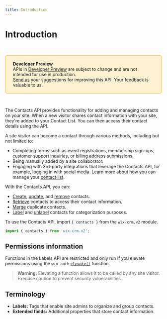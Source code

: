 ```yaml
---
title: Introduction
---
```


# Introduction

&nbsp;
<div style="background-color: #FEF1D1; padding: 18px 24px; border-radius: 6px; border: 1px solid #FDB10C; box-sizing: border-box; display: inline-block">
    <b>Developer Preview</b>
    <br/>
    <span>APIs in <a href="https://www.wix.com/velo/reference/api-overview/developer-preview">Developer Preview</a> are subject to change and are not intended for use in production.<br/><a href="mailto:velo-preview-feedback@wix.com">Send us</a> your suggestions for improving this API. Your feedback is valuable to us.</span>
</div>

&nbsp;

<!-- > **Note:** This module is
> [universal](/api-overview/api-versions#universal-modules).
> Functions in this module can run on both the backend and frontend,
> unless specified otherwise. -->

The Contacts API provides functionality for adding and managing contacts on your site. 
When a new visitor shares contact information with your site, they're added to your Contact List. 
You can then access their contact details using the API. 

A site visitor can become a contact through various methods, including but not limited to:
 - Completing forms such as event registrations, membership sign-ups, customer support inquiries, or billing address submissions.
 - Being manually added by a site collaborator.
 - Engaging with 3rd-party integrations that leverage the Contacts API, for example, logging in with social media. 
Learn more about how you can manage your [contact list](https://support.wix.com/en/article/about-your-contact-list). 


With the Contacts API, you can:
+ [Create](wix-crm-v2/contacts/createcontact), [update](wix-crm-v2/contacts/updatecontact), and [remove](wix-crm-v2/contacts/deletecontact) contacts.
+ [Retrieve](wix-crm-v2/contacts/getcontact) contacts to access their contact information. 
+ [Merge](wix-crm-v2/contacts/mergecontacts) duplicate contacts.
+ [Label](wix-crm-v2/contacts/labelcontact) and [unlabel](wix-crm-v2/contacts/unlabelcontacts) contacts for categorization purposes. 


To use the Contacts API, import `{ contacts }` from the `wix-crm.v2` module. 

```javascript
import { contacts } from 'wix-crm.v2';
```

## Permissions information

Functions in the Labels API are restricted and only run if you elevate permissions using the `wix-auth` [`elevate()`](https://www.wix.com/velo/reference/wix-auth/elevate) function.

<blockquote class='warning'>
<p><strong>Warning:</strong> Elevating a function allows it to be called by any site visitor. Exercise caution to prevent security vulnerabilities.</p>
</blockquote>


## Terminology

- **Labels:** Tags that enable site admins to organize and group contacts. 
- **Extended fields:** Additional properties that store contact information.